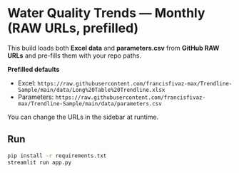 
# Water Quality Trends — Monthly (RAW URLs, prefilled)

This build loads both **Excel data** and **parameters.csv** from **GitHub RAW URLs** and pre-fills them
with your repo paths.

**Prefilled defaults**
- Excel: `https://raw.githubusercontent.com/francisfivaz-max/Trendline-Sample/main/data/Long%20Table%20Trendline.xlsx`
- Parameters: `https://raw.githubusercontent.com/francisfivaz-max/Trendline-Sample/main/data/parameters.csv`

You can change the URLs in the sidebar at runtime.

## Run
```bash
pip install -r requirements.txt
streamlit run app.py
```
